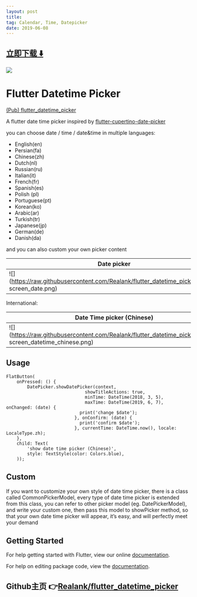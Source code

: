 ```yaml
---
layout: post
title:  
tag: Calendar, Time, Datepicker
date: 2019-06-08
---
```


 


## [立即下载 ️⬇️ ](https://codeload.github.com/Realank/flutter_datetime_picker/zip/master) 
<p-7> 

 
![](https://flutterawesome.com/content/images/2019/02/Flutter-Datetime-Picker.jpg)
 
>
> 
>

 
# Flutter Datetime Picker

[(Pub) flutter_datetime_picker](https://pub.dartlang.org/packages/flutter_datetime_picker)

A flutter date time picker inspired by [flutter-cupertino-date-picker](https://github.com/wuzhendev/flutter-cupertino-date-picker)

you can choose date / time / date&time in multiple languages:

- English(en)
- Persian(fa)
- Chinese(zh)
- Dutch(nl)
- Russian(ru)
- Italian(it)
- French(fr)
- Spanish(es)
- Polish (pl)
- Portuguese(pt)
- Korean(ko)
- Arabic(ar)
- Turkish(tr)
- Japanese(jp)
- German(de)
- Danish(da)

and you can also custom your own picker content


|Date picker|Time picker|Date Time picker|
| ------- | ------- |------- |
|![](https://raw.githubusercontent.com/Realank/flutter_datetime_picker/master/ screen_date.png) |![](https://raw.githubusercontent.com/Realank/flutter_datetime_picker/master/ screen_time.png) |![](https://raw.githubusercontent.com/Realank/flutter_datetime_picker/master/ screen_datetime_chinese.png) |

International:

| Date Time picker (Chinese) | Date Time picker (America) | Date Time picker (Dutch) | Date Time picker (Russian) |
| ------- | ------- | ------- | ------- |
|![](https://raw.githubusercontent.com/Realank/flutter_datetime_picker/master/ screen_datetime_chinese.png)|![](https://raw.githubusercontent.com/Realank/flutter_datetime_picker/master/ screen_datetime_english.png)|![](https://raw.githubusercontent.com/Realank/flutter_datetime_picker/master/ screen_datetime_dutch.png)|![](https://raw.githubusercontent.com/Realank/flutter_datetime_picker/master/ screen_datetime_russian.png)|

## Usage
```
FlatButton(
    onPressed: () {
        DatePicker.showDatePicker(context,
                              showTitleActions: true,
                              minTime: DateTime(2018, 3, 5),
                              maxTime: DateTime(2019, 6, 7), onChanged: (date) {
                            print('change $date');
                          }, onConfirm: (date) {
                            print('confirm $date');
                          }, currentTime: DateTime.now(), locale: LocaleType.zh);
    },
    child: Text(
        'show date time picker (Chinese)',
        style: TextStyle(color: Colors.blue),
    ));
```

## Custom
If you want to customize your own style of date time picker, there is a class called CommonPickerModel, every type of date time picker is extended from this class, you can refer to other picker model (eg. DatePickerModel), and write your custom one, then pass this model to showPicker method, so that your own date time picker will appear, it’s easy, and will perfectly meet your demand
## Getting Started

For help getting started with Flutter, view our online [documentation](https://flutter.io/).

For help on editing package code, view the [documentation](https://flutter.io/developing-packages/).

## Github主页 👉[Realank/flutter_datetime_picker](http://github.com/Realank/flutter_datetime_picker)